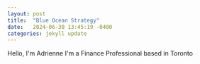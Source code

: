 ```yaml
---
layout: post
title:  "Blue Ocean Strategy"
date:   2024-06-30 13:45:19 -0400
categories: jekyll update
---
```

Hello, I'm Adrienne
I'm a Finance Professional based in Toronto
